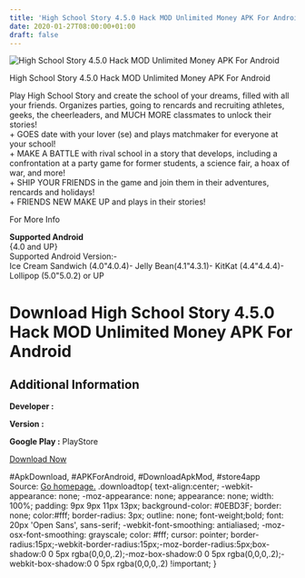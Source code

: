 ```yaml
---
title: 'High School Story 4.5.0 Hack MOD Unlimited Money APK For Android'
date: 2020-01-27T08:00:00+01:00
draft: false
---
```


![High School Story 4.5.0 Hack MOD Unlimited Money APK For Android](https://i1.wp.com/apkhome.net/wp-content/uploads/2016/11/High-School-Story-4.5.0.png "High School Story 4.5.0 Hack MOD Unlimited Money APK For Android")

  

High School Story 4.5.0 Hack MOD Unlimited Money APK For Android

Play High School Story and create the school of your dreams, filled with all your friends. Organizes parties, going to rencards and recruiting athletes, geeks, the cheerleaders, and MUCH MORE classmates to unlock their stories!  
\+ GOES date with your lover (se) and plays matchmaker for everyone at your school!  
\+ MAKE A BATTLE with rival school in a story that develops, including a confrontation at a party game for former students, a science fair, a hoax of war, and more!  
\+ SHIP YOUR FRIENDS in the game and join them in their adventures, rencards and holidays!  
\+ FRIENDS NEW MAKE UP and plays in their stories!

For More Info

**Supported Android**  
{4.0 and UP}  
Supported Android Version:-  
Ice Cream Sandwich (4.0"4.0.4)- Jelly Bean(4.1"4.3.1)- KitKat (4.4"4.4.4)- Lollipop (5.0"5.0.2) or UP

Download High School Story 4.5.0 Hack MOD Unlimited Money APK For Android
=========================================================================

Additional Information
----------------------

**Developer :**

**Version :**

**Google Play :** PlayStore

  

[Download Now](https://store4app.co/post/high-school-story-4-5-0-hack-mod-unlimited-money-apk-for-android_1573671497)

  
#ApkDownload, #APKForAndroid, #DownloadApkMod, #store4app  
Source: [Go homepage.](https://store4app.co/post/high-school-story-4-5-0-hack-mod-unlimited-money-apk-for-android_1573671497) .downloadtop{ text-align:center; -webkit-appearance: none; -moz-appearance: none; appearance: none; width: 100%; padding: 9px 9px 11px 13px; background-color: #0EBD3F; border: none; color:#fff; border-radius: 3px; outline: none; font-weight;bold; font: 20px 'Open Sans', sans-serif; -webkit-font-smoothing: antialiased; -moz-osx-font-smoothing: grayscale; color: #fff; cursor: pointer; border-radius:15px;-webkit-border-radius:15px;-moz-border-radius:5px;box-shadow:0 0 5px rgba(0,0,0,.2);-moz-box-shadow:0 0 5px rgba(0,0,0,.2);-webkit-box-shadow:0 0 5px rgba(0,0,0,.2) !important; }
